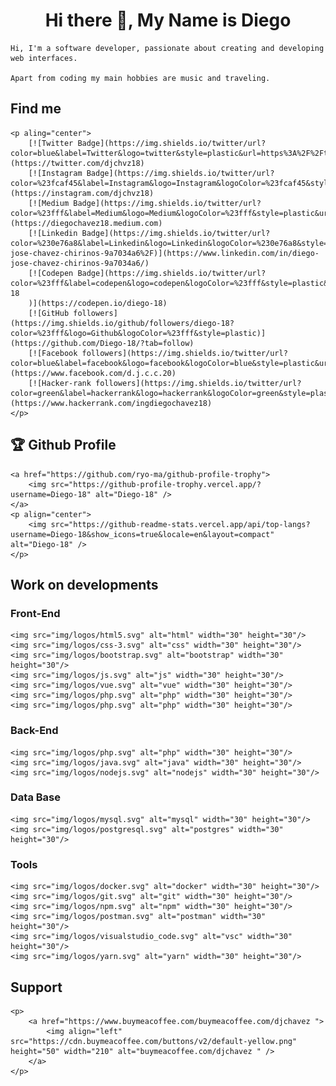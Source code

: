<h1 align='center'>Hi there 👋, My Name is Diego</h1>

    Hi, I'm a software developer, passionate about creating and developing web interfaces. 
    
    Apart from coding my main hobbies are music and traveling.

## Find me
    <p aling="center">
        [![Twitter Badge](https://img.shields.io/twitter/url?color=blue&label=Twitter&logo=twitter&style=plastic&url=https%3A%2F%2Ftwitter.com%2Fdjchvz18)](https://twitter.com/djchvz18) 
        [![Instagram Badge](https://img.shields.io/twitter/url?color=%23fcaf45&label=Instagram&logo=Instagram&logoColor=%23fcaf45&style=plastic&url=https%3A%2F%2Fwww.instagram.com%2Fdjchvz18)](https://instagram.com/djchvz18) 
        [![Medium Badge](https://img.shields.io/twitter/url?color=%23fff&label=Medium&logo=Medium&logoColor=%23fff&style=plastic&url=https%3A%2F%2Fdiegochavez18.medium.com%2F)](https://diegochavez18.medium.com) 
        [![Linkedin Badge](https://img.shields.io/twitter/url?color=%230e76a8&label=Linkedin&logo=Linkedin&logoColor=%230e76a8&style=plastic&url=https%3A%2F%2Fwww.linkedin.com%2Fin%2Fdiego-jose-chavez-chirinos-9a7034a6%2F)](https://www.linkedin.com/in/diego-jose-chavez-chirinos-9a7034a6/)
        [![Codepen Badge](https://img.shields.io/twitter/url?color=%23fff&label=codepen&logo=codepen&logoColor=%23fff&style=plastic&url=https%3A%2F%2Fcodepen.io%2Fdiego-18
        )](https://codepen.io/diego-18)
        [![GitHub followers](https://img.shields.io/github/followers/diego-18?color=%23fff&logo=Github&logoColor=%23fff&style=plastic)](https://github.com/Diego-18/?tab=follow)
        [![Facebook followers](https://img.shields.io/twitter/url?color=blue&label=facebook&logo=facebook&logoColor=blue&style=plastic&url=https%3A%2F%2Fwww.facebook.com%2Fd.j.c.c.20)](https://www.facebook.com/d.j.c.c.20) 
        [![Hacker-rank followers](https://img.shields.io/twitter/url?color=green&label=hackerrank&logo=hackerrank&logoColor=green&style=plastic&url=https%3A%2F%2Fwww.hackerrank.com%2Fingdiegochavez18)](https://www.hackerrank.com/ingdiegochavez18) 
    </p>

## 🏆 Github Profile 
    <a href="https://github.com/ryo-ma/github-profile-trophy">
        <img src="https://github-profile-trophy.vercel.app/?username=Diego-18" alt="Diego-18" />
    </a>
    <p align="center">
        <img src="https://github-readme-stats.vercel.app/api/top-langs?username=Diego-18&show_icons=true&locale=en&layout=compact" alt="Diego-18" />
    </p>

## Work on developments

### Front-End  
    <img src="img/logos/html5.svg" alt="html" width="30" height="30"/>
    <img src="img/logos/css-3.svg" alt="css" width="30" height="30"/>
    <img src="img/logos/bootstrap.svg" alt="bootstrap" width="30" height="30"/>
    <img src="img/logos/js.svg" alt="js" width="30" height="30"/>
    <img src="img/logos/vue.svg" alt="vue" width="30" height="30"/>
    <img src="img/logos/php.svg" alt="php" width="30" height="30"/>
    <img src="img/logos/php.svg" alt="php" width="30" height="30"/>


### Back-End
    <img src="img/logos/php.svg" alt="php" width="30" height="30"/>
    <img src="img/logos/java.svg" alt="java" width="30" height="30"/>
    <img src="img/logos/nodejs.svg" alt="nodejs" width="30" height="30"/>

### Data Base
    <img src="img/logos/mysql.svg" alt="mysql" width="30" height="30"/>
    <img src="img/logos/postgresql.svg" alt="postgres" width="30" height="30"/>

### Tools
    <img src="img/logos/docker.svg" alt="docker" width="30" height="30"/>
    <img src="img/logos/git.svg" alt="git" width="30" height="30"/>
    <img src="img/logos/npm.svg" alt="npm" width="30" height="30"/>
    <img src="img/logos/postman.svg" alt="postman" width="30" height="30"/>
    <img src="img/logos/visualstudio_code.svg" alt="vsc" width="30" height="30"/>
    <img src="img/logos/yarn.svg" alt="yarn" width="30" height="30"/>

## Support
    <p>
        <a href="https://www.buymeacoffee.com/buymeacoffee.com/djchavez "> 
            <img align="left" src="https://cdn.buymeacoffee.com/buttons/v2/default-yellow.png" height="50" width="210" alt="buymeacoffee.com/djchavez " />
        </a>
    </p>














